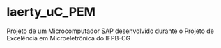 # laerty_uC_PEM
Projeto de um Microcomputador SAP desenvolvido durante o Projeto de Excelência em Microeletrônica do IFPB-CG

